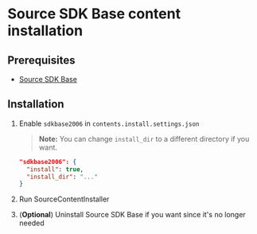 # Source SDK Base content installation

## Prerequisites

- [Source SDK Base](../../../game-installation/game-installation/source-sdk-base.md)

## Installation

1. Enable `sdkbase2006` in `contents.install.settings.json`

   > **Note:** You can change `install_dir` to a different directory if you want.

   ```json
   "sdkbase2006": {
     "install": true,
     "install_dir": "..."
   }
   ```

2. Run SourceContentInstaller
3. (**Optional**) Uninstall Source SDK Base if you want since it's no longer needed
